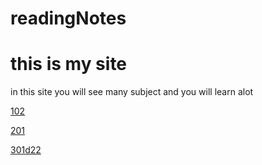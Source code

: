 # readingNotes
# this is my site
in this site you will see many  subject 
and you will learn alot



[102](102/readme)

[201](201/readme)

[301d22](301d22/readme)
